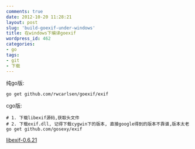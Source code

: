 ```yaml
---
comments: true
date: 2012-10-20 11:28:21
layout: post
slug: 'build-goexif-under-windows'
title: 在windows下编译goexif
wordpress_id: 462
categories:
- go
tags:
- git
- 下载
---
```


纯go版:



    
    
    go get github.com/rwcarlsen/goexif/exif
    







cgo版:



    
    
    # 1. 下载libexif源码,获取头文件
    # 2. 下载exif.dll, 记得下载cygwin下的版本, 直接google得到的版本不靠谱,版本太老
    go get github.com/gosexy/exif
    




[libexif-0.6.21](http://wendal.net/wp-content/uploads/2012/10/libexif-0.6.21.zip)
